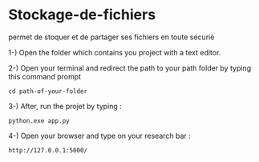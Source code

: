 # Stockage-de-fichiers
 permet de stoquer et de partager ses fichiers en toute sécurié

1-) Open the folder which contains you project with a text editor.

2-) Open your terminal and redirect the path to your path folder by typing this command prompt
	
	cd path-of-your-folder

3-) After, run the projet by typing :

	python.exe app.py

4-) Open your browser and type on your research bar :

	http://127.0.0.1:5000/